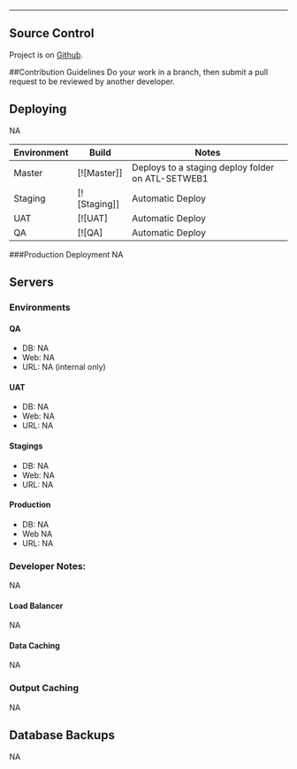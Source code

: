 --------------------

## Source Control
Project is on [Github](https://github.com/sigspl/qa.documentation.scraper).

##Contribution Guidelines
Do your work in a branch, then submit a pull request to be reviewed by another developer.

## Deploying
NA

| Environment | Build | Notes |
|-------------|------------------------------------------------------------------------------------------------------------------------------------------------|---------------------------------------------------|
| Master | [![Master]] | Deploys to a staging deploy folder on ATL-SETWEB1 |
| Staging | [![Staging]] | Automatic Deploy |
| UAT | [![UAT] | Automatic Deploy |
| QA | [![QA] | Automatic Deploy |

###Production Deployment
NA

## Servers
### Environments

#### QA
- DB: NA
- Web: NA
- URL:  NA (internal only)

#### UAT
- DB: NA
- Web: NA
- URL: NA

#### Stagings
- DB: NA
- Web: NA
- URL: NA

#### Production
- DB: NA
- Web NA
- URL: NA


### Developer Notes:
NA

#### Load Balancer
NA


#### Data Caching
NA

### Output Caching
NA

## Database Backups
NA
